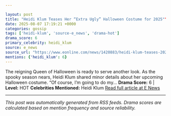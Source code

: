 ```yaml
---

layout: post
title: "Heidi Klum Teases Her “Extra Ugly” Halloween Costume for 2025""
date: 2025-08-07 17:19:21 +0000
categories: gossip
tags: ['heidi-klum', 'source-e_news', 'drama-hot']
drama_score: 6
primary_celebrity: heidi_klum
source: e_news
source_url: "https://www.eonline.com/news/1420883/heidi-klum-teases-2025-halloween-costume?cmpid=rss-syndicate-genericrss-us-top_stories""
mentions: {'heidi_klum': 6}
---
```


The reigning Queen of Halloween is ready to serve another look. As the spooky season nears, Heidi Klum shared minor details about her upcoming Halloween costume. “Of course, I’m going to do my... **Drama Score:** 6 | **Level:** HOT **Celebrities Mentioned:** Heidi Klum [Read full article at E News](https://www.eonline.com/news/1420883/heidi-klum-teases-2025-halloween-costume?cmpid=rss-syndicate-genericrss-us-top_stories)

---

*This post was automatically generated from RSS feeds. Drama scores are calculated based on mention frequency and source reliability.*